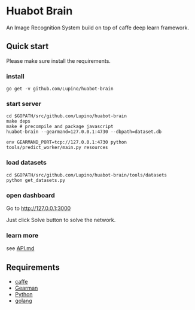 Huabot Brain
============

An Image Recognition System build on top of caffe deep learn framework.

Quick start
-----------

Please make sure install the requirements.

### install

    go get -v github.com/Lupino/huabot-brain

### start server

    cd $GOPATH/src/github.com/Lupino/huabot-brain
    make deps
    make # precompile and package javascript
    huabot-brain --gearmand=127.0.0.1:4730 --dbpath=dataset.db

    env GEARMAND_PORT=tcp://127.0.0.1:4730 python tools/predict_worker/main.py resources

### load datasets

    cd $GOPATH/src/github.com/Lupino/huabot-brain/tools/datasets
    python get_datasets.py

### open dashboard

Go to <http://127.0.0.1:3000>

Just click Solve button to solve the network.

### learn more

see [API.md](https://github.com/Lupino/huabot-brain/blob/master/API.md)

Requirements
------------

* [caffe](http://caffe.berkeleyvision.org/)
* [Gearman](http://gearman.org)
* [Python](http://python.org)
* [golang](http://golang.org)
